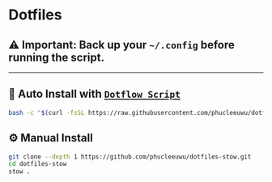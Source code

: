 # **Dotfiles**

## ⚠️ Important: Back up your `~/.config` before running the script.

---

## 🚀 Auto Install with [`Dotflow Script`](https://github.com/phucleeuwu/dotflow)

```bash
bash -c "$(curl -fsSL https://raw.githubusercontent.com/phucleeuwu/dotflow/main/stow.sh)"
```

## ⚙️ Manual Install

```bash
git clone --depth 1 https://github.com/phucleeuwu/dotfiles-stow.git
cd dotfiles-stow
stow .
```
